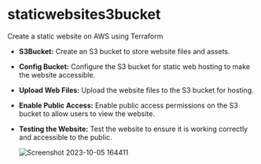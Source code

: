 # staticwebsites3bucket
Create a static website on AWS using Terraform

* **S3Bucket:** Create an S3 bucket to store website files and assets.
* **Config Bucket:** Configure the S3 bucket for static web hosting to make the website accessible.
* **Upload Web Files:** Upload the website files to the S3 bucket for hosting.
* **Enable Public Access:** Enable public access permissions on the S3 bucket to allow users to view the website.
* **Testing the Website:** Test the website to ensure it is working correctly and accessible to the public.

  ![Screenshot 2023-10-05 164411](https://github.com/Rao-Ahsan/staticwebsites3bucket/assets/65136938/2c91295e-b315-45d7-bc47-c8ec6c6f91ae)

